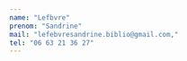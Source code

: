 ```yaml
---
name: "Lefbvre"
prenom: "Sandrine"
mail: "lefebvresandrine.biblio@gmail.com,"
tel: "06 63 21 36 27"
---
```

